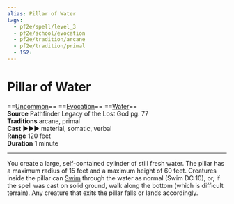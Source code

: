 ```yaml
---
alias: Pillar of Water
tags:
  - pf2e/spell/level_3
  - pf2e/school/evocation
  - pf2e/tradition/arcane
  - pf2e/tradition/primal
  - 152:
---
```


# Pillar of Water

==[Uncommon](Uncommon.md)== ==[Evocation](Evocation.md)== ==[Water](Water.md)==  
__Source__ Pathfinder Legacy of the Lost God pg. 77  
**Traditions** arcane, primal  
**Cast** ►►► material, somatic, verbal  
**Range** 120 feet  
**Duration** 1 minute

---

You create a large, self-contained cylinder of still fresh water. The pillar has a maximum radius of 15 feet and a maximum height of 60 feet. Creatures inside the pillar can [Swim](Swim.md) through the water as normal (Swim DC 10), or, if the spell was cast on solid ground, walk along the bottom (which is difficult terrain). Any creature that exits the pillar falls or lands accordingly.
